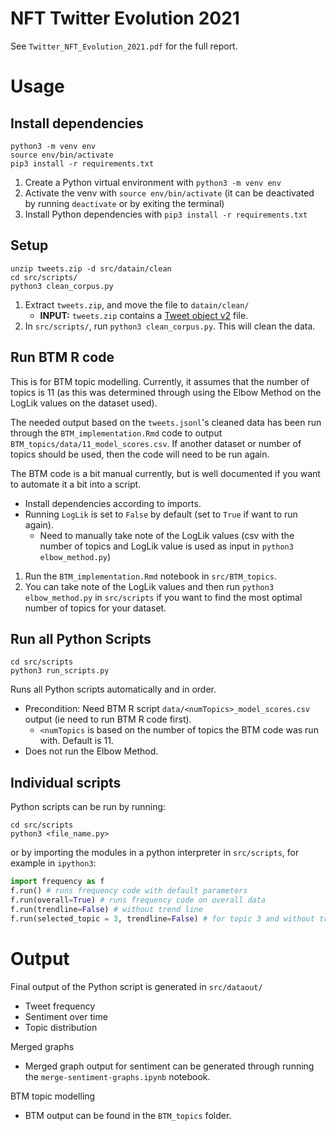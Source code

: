 # NFT Twitter Evolution 2021

See `Twitter_NFT_Evolution_2021.pdf` for the full report.

# Usage

## Install dependencies
```
python3 -m venv env
source env/bin/activate
pip3 install -r requirements.txt
```
1. Create a Python virtual environment with `python3 -m venv env`
2. Activate the venv with `source env/bin/activate` (it can be deactivated by running `deactivate` or by exiting the terminal)
3. Install Python dependencies with `pip3 install -r requirements.txt`

## Setup
```
unzip tweets.zip -d src/datain/clean
cd src/scripts/
python3 clean_corpus.py
```
1. Extract `tweets.zip`, and move the file to `datain/clean/`
    - **INPUT:** `tweets.zip` contains a [Tweet object v2](https://developer.twitter.com/en/docs/twitter-api/data-dictionary/object-model/tweet) file.
2. In `src/scripts/`, run `python3 clean_corpus.py`. This will clean the data.

## Run BTM R code
This is for BTM topic modelling. Currently, it assumes that the number of topics is 11 (as this was determined through using the Elbow Method on the LogLik values on the dataset used).

The needed output based on the `tweets.jsonl`'s cleaned data has been run through the `BTM_implementation.Rmd` code to output `BTM_topics/data/11_model_scores.csv`. If another dataset or number of topics should be used, then the code will need to be run again.

The BTM code is a bit manual currently, but is well documented if you want to automate it a bit into a script.
* Install dependencies according to imports.
* Running `LogLik` is set to `False` by default (set to `True` if want to run again). 
    - Need to manually take note of the LogLik values (csv with the number of topics and LogLik value is used as input in `python3 elbow_method.py`)

1. Run the `BTM_implementation.Rmd` notebook in `src/BTM_topics`.
2. You can take note of the LogLik values and then run `python3 elbow_method.py` in `src/scripts` if you want to find the most optimal number of topics for your dataset. 

## Run all Python Scripts
```
cd src/scripts
python3 run_scripts.py
```

Runs all Python scripts automatically and in order.
* Precondition: Need BTM R script `data/<numTopics>_model_scores.csv` output (ie need to run BTM R code first).
    - `<numTopics` is based on the number of topics the BTM code was run with. Default is 11.
* Does not run the Elbow Method.


## Individual scripts
Python scripts can be run by running:

```
cd src/scripts
python3 <file_name.py>
```

or by importing the modules in a python interpreter in `src/scripts`, for example in `ipython3`:

```py
import frequency as f
f.run() # runs frequency code with default parameters
f.run(overall=True) # runs frequency code on overall data
f.run(trendline=False) # without trend line
f.run(selected_topic = 3, trendline=False) # for topic 3 and without trend line
```

# Output
Final output of the Python script is generated in `src/dataout/`
* Tweet frequency
* Sentiment over time
* Topic distribution

Merged graphs
* Merged graph output for sentiment can be generated through running the `merge-sentiment-graphs.ipynb` notebook.

BTM topic modelling
* BTM output can be found in the `BTM_topics` folder.
